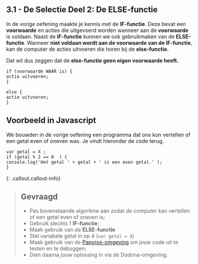 ## 3.1 - De Selectie Deel 2: De ELSE-functie

In de vorige oefening maakte je kennis met de **IF-functie**. Deze bevat een **voorwaarde** en acties die uitgevoerd worden wanneer aan de **voorwaarde** is voldaan. 
Naast de **IF-functie** kunnen we ook gebruikmaken van de **ELSE-functie**. Wanneer **niet voldaan wordt aan de voorwaarde van de IF-functie**, kan de computer
de acties uitvoeren die horen bij de **else-functie.**

Dat wil dus zeggen dat de **else-functie geen eigen voorwaarde heeft.** 



```
if (voorwaarde WAAR is) { 
actie uitvoeren;
}

else { 
actie uitvoeren;
}
```


## Voorbeeld in Javascript

We bouwden in de vorige oefening een programma dat ons kon vertellen of een getal even of oneven was. Je vindt hieronder de code terug.


```
var getal = X ;
if (getal % 2 == 0  ) { 
console.log('Het getal ' + getal + ' is een even getal.' );
}
```

{: .callout.callout-info}
> ## Gevraagd
> * Pas bovenstaande algoritme aan zodat de computer kan vertellen of een getal even of oneven is;
> * Gebruik slechts 1 **IF-functie**; 
> * Maak gebruik van de **ELSE-functie**
> * Stel variabele getal in op 4 (`var getal = 4`)
> * Maak gebruik van de [Papyros-omgeving](https://papyros.dodona.be/?locale=nl&language=JavaScript) om jouw code uit te testen en te debuggen;
> * Dien daarna jouw oplossing in via de Dodona-omgeving. 

